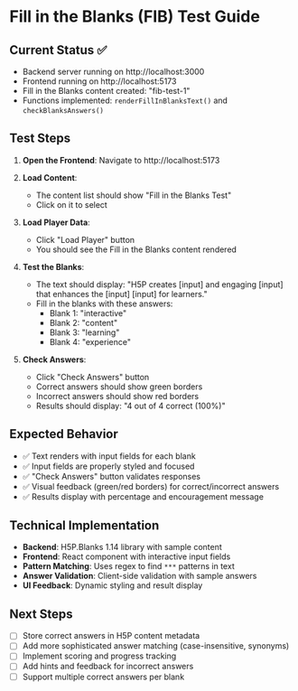 # Fill in the Blanks (FIB) Test Guide

## Current Status ✅

- Backend server running on http://localhost:3000
- Frontend running on http://localhost:5173
- Fill in the Blanks content created: "fib-test-1"
- Functions implemented: `renderFillInBlanksText()` and `checkBlanksAnswers()`

## Test Steps

1. **Open the Frontend**: Navigate to http://localhost:5173

2. **Load Content**:

   - The content list should show "Fill in the Blanks Test"
   - Click on it to select

3. **Load Player Data**:

   - Click "Load Player" button
   - You should see the Fill in the Blanks content rendered

4. **Test the Blanks**:

   - The text should display: "H5P creates [input] and engaging [input] that enhances the [input] [input] for learners."
   - Fill in the blanks with these answers:
     - Blank 1: "interactive"
     - Blank 2: "content"
     - Blank 3: "learning"
     - Blank 4: "experience"

5. **Check Answers**:
   - Click "Check Answers" button
   - Correct answers should show green borders
   - Incorrect answers should show red borders
   - Results should display: "4 out of 4 correct (100%)"

## Expected Behavior

- ✅ Text renders with input fields for each blank
- ✅ Input fields are properly styled and focused
- ✅ "Check Answers" button validates responses
- ✅ Visual feedback (green/red borders) for correct/incorrect answers
- ✅ Results display with percentage and encouragement message

## Technical Implementation

- **Backend**: H5P.Blanks 1.14 library with sample content
- **Frontend**: React component with interactive input fields
- **Pattern Matching**: Uses regex to find `***` patterns in text
- **Answer Validation**: Client-side validation with sample answers
- **UI Feedback**: Dynamic styling and result display

## Next Steps

- [ ] Store correct answers in H5P content metadata
- [ ] Add more sophisticated answer matching (case-insensitive, synonyms)
- [ ] Implement scoring and progress tracking
- [ ] Add hints and feedback for incorrect answers
- [ ] Support multiple correct answers per blank
